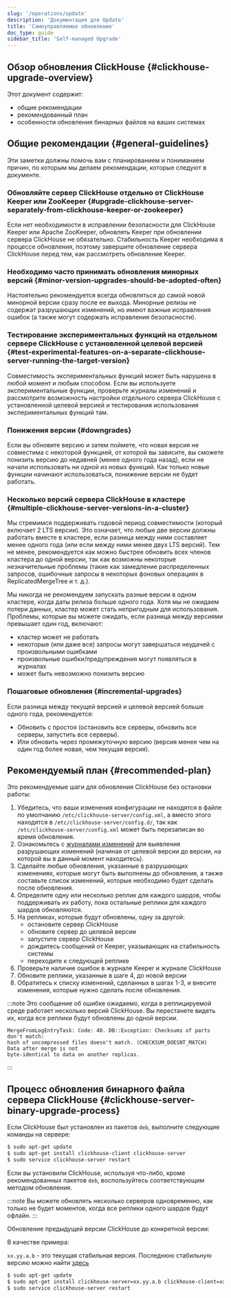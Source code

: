 ```yaml
---
slug: '/operations/update'
description: 'Документация для Update'
title: 'Самоуправляемое обновление'
doc_type: guide
sidebar_title: 'Self-managed Upgrade'
---
```

## Обзор обновления ClickHouse {#clickhouse-upgrade-overview}

Этот документ содержит:
- общие рекомендации
- рекомендованный план
- особенности обновления бинарных файлов на ваших системах

## Общие рекомендации {#general-guidelines}

Эти заметки должны помочь вам с планированием и пониманием причин, по которым мы делаем рекомендации, которые следуют в документе.

### Обновляйте сервер ClickHouse отдельно от ClickHouse Keeper или ZooKeeper {#upgrade-clickhouse-server-separately-from-clickhouse-keeper-or-zookeeper}
Если нет необходимости в исправлении безопасности для ClickHouse Keeper или Apache ZooKeeper, обновлять Keeper при обновлении сервера ClickHouse не обязательно. Стабильность Keeper необходима в процессе обновления, поэтому завершите обновление сервера ClickHouse перед тем, как рассмотреть обновление Keeper.

### Необходимо часто принимать обновления минорных версий {#minor-version-upgrades-should-be-adopted-often}
Настоятельно рекомендуется всегда обновляться до самой новой минорной версии сразу после ее выхода. Минорные релизы не содержат разрушающих изменений, но имеют важные исправления ошибок (а также могут содержать исправления безопасности).

### Тестирование экспериментальных функций на отдельном сервере ClickHouse с установленной целевой версией {#test-experimental-features-on-a-separate-clickhouse-server-running-the-target-version}

Совместимость экспериментальных функций может быть нарушена в любой момент и любым способом. Если вы используете экспериментальные функции, проверьте журналы изменений и рассмотрите возможность настройки отдельного сервера ClickHouse с установленной целевой версией и тестирования использования экспериментальных функций там.

### Понижения версии {#downgrades}
Если вы обновите версию и затем поймете, что новая версия не совместима с некоторой функцией, от которой вы зависите, вы сможете понизить версию до недавней (менее одного года назад), если не начали использовать ни одной из новых функций. Как только новые функции начинают использоваться, понижение версии не будет работать.

### Несколько версий сервера ClickHouse в кластере {#multiple-clickhouse-server-versions-in-a-cluster}

Мы стремимся поддерживать годовой период совместимости (который включает 2 LTS версии). Это означает, что любые две версии должны работать вместе в кластере, если разница между ними составляет менее одного года (или если между ними менее двух LTS версий). Тем не менее, рекомендуется как можно быстрее обновить всех членов кластера до одной версии, так как возможны некоторые незначительные проблемы (такие как замедление распределенных запросов, ошибочные запросы в некоторых фоновых операциях в ReplicatedMergeTree и т. д.).

Мы никогда не рекомендуем запускать разные версии в одном кластере, когда даты релиза больше одного года. Хотя мы не ожидаем потери данных, кластер может стать непригодным для использования. Проблемы, которые вы можете ожидать, если разница между версиями превышает один год, включают:

- кластер может не работать
- некоторые (или даже все) запросы могут завершаться неудачей с произвольными ошибками
- произвольные ошибки/предупреждения могут появляться в журналах
- может быть невозможно понизить версию

### Пошаговые обновления {#incremental-upgrades}

Если разница между текущей версией и целевой версией больше одного года, рекомендуется:
- Обновить с простоя (остановить все серверы, обновить все серверы, запустить все серверы).
- Или обновить через промежуточную версию (версия менее чем на один год более новая, чем текущая версия).

## Рекомендуемый план {#recommended-plan}

Это рекомендуемые шаги для обновления ClickHouse без остановки работы:

1. Убедитесь, что ваши изменения конфигурации не находятся в файле по умолчанию `/etc/clickhouse-server/config.xml`, а вместо этого находятся в `/etc/clickhouse-server/config.d/`, так как `/etc/clickhouse-server/config.xml` может быть перезаписан во время обновления.
2. Ознакомьтесь с [журналами изменений](/whats-new/changelog/index.md) для выявления разрушающих изменений (начиная от целевой версии до версии, на которой вы в данный момент находитесь).
3. Сделайте любые обновления, указанные в разрушающих изменениях, которые могут быть выполнены до обновления, а также составьте список изменений, которые необходимо будет сделать после обновления.
4. Определите одну или несколько реплик для каждого шардов, чтобы поддерживать их работу, пока остальные реплики для каждого шардов обновляются.
5. На репликах, которые будут обновлены, одну за другой:
   - остановите сервер ClickHouse  
   - обновите сервер до целевой версии  
   - запустите сервер ClickHouse  
   - дождитесь сообщений от Keeper, указывающих на стабильность системы  
   - переходите к следующей реплике
6. Проверьте наличие ошибок в журнале Keeper и журнале ClickHouse
7. Обновите реплики, указанные в шаге 4, до новой версии
8. Обратитесь к списку изменений, сделанных в шагах 1-3, и внесите изменения, которые нужно сделать после обновления.

:::note
Это сообщение об ошибке ожидаемо, когда в реплицируемой среде работает несколько версий ClickHouse. Вы перестанете видеть их, когда все реплики будут обновлены до одной версии.
```text
MergeFromLogEntryTask: Code: 40. DB::Exception: Checksums of parts don't match:
hash of uncompressed files doesn't match. (CHECKSUM_DOESNT_MATCH)  Data after merge is not
byte-identical to data on another replicas.
```
:::

## Процесс обновления бинарного файла сервера ClickHouse {#clickhouse-server-binary-upgrade-process}

Если ClickHouse был установлен из пакетов `deb`, выполните следующие команды на сервере:

```bash
$ sudo apt-get update
$ sudo apt-get install clickhouse-client clickhouse-server
$ sudo service clickhouse-server restart
```

Если вы установили ClickHouse, используя что-либо, кроме рекомендованных пакетов `deb`, воспользуйтесь соответствующим методом обновления.

:::note
Вы можете обновлять несколько серверов одновременно, как только не будет моментов, когда все реплики одного шардов будут офлайн.
:::

Обновление предыдущей версии ClickHouse до конкретной версии:

В качестве примера:

`xx.yy.a.b` - это текущая стабильная версия. Последнюю стабильную версию можно найти [здесь](https://github.com/ClickHouse/ClickHouse/releases)

```bash
$ sudo apt-get update
$ sudo apt-get install clickhouse-server=xx.yy.a.b clickhouse-client=xx.yy.a.b clickhouse-common-static=xx.yy.a.b
$ sudo service clickhouse-server restart
```